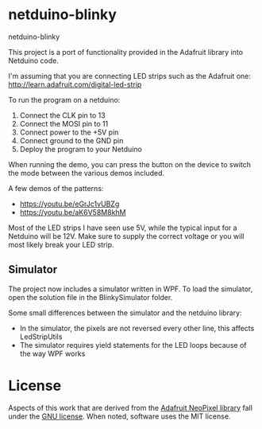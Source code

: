 netduino-blinky
===============

netduino-blinky

This project is a port of functionality provided in the Adafruit library into 
Netduino code. 

I'm assuming that you are connecting LED strips such as the Adafruit one:
http://learn.adafruit.com/digital-led-strip

To run the program on a netduino:

1. Connect the CLK pin to 13
2. Connect the MOSI pin to 11
3. Connect power to the +5V pin
4. Connect ground to the GND pin
5. Deploy the program to your Netduino

When running the demo, you can press the button on the device to 
switch the mode between the various demos included.

A few demos of the patterns:

* https://youtu.be/eGrJc1vUBZg
* https://youtu.be/aK6V58M8khM

Most of the LED strips I have seen use 5V, while the typical input for a 
Netduino will be 12V. Make sure to supply the correct voltage or you will
most likely break your LED strip.

## Simulator ##

The project now includes a simulator written in WPF. To load the simulator,
open the solution file in the BlinkySimulator folder.

Some small differences between the simulator and the netduino library:

* In the simulator, the pixels are not reversed every other line, this affects LedStripUtils
* The simulator requires yield statements for the LED loops because of the way WPF works

License
=======

Aspects of this work that are derived from the [Adafruit NeoPixel library](https://github.com/adafruit/Adafruit_NeoPixel) fall under the [GNU license](http://www.gnu.org/copyleft/gpl.html). When noted, software uses the MIT license.
